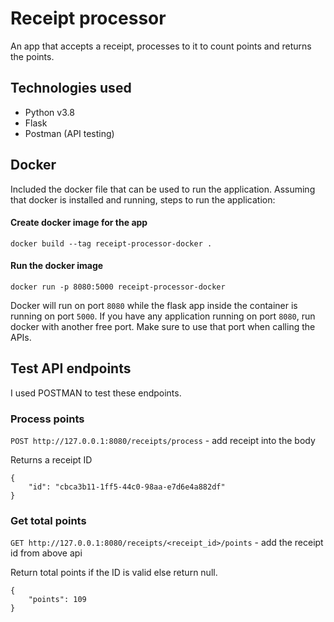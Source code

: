 # Receipt processor

An app that accepts a receipt, processes to it to count points and returns the points.

## Technologies used

- Python v3.8
- Flask
- Postman (API testing)

## Docker

Included the docker file that can be used to run the application. Assuming that docker is installed and running, steps to run the application:

#### Create docker image for the app

```
docker build --tag receipt-processor-docker .
```

#### Run the docker image

```
docker run -p 8080:5000 receipt-processor-docker
```

Docker will run on port `8080` while the flask app inside the container is running on port `5000`. If you have any application running on port `8080`, run docker with another free port. Make sure to use that port when calling the APIs.

## Test API endpoints

I used POSTMAN to test these endpoints.

### Process points
`POST http://127.0.0.1:8080/receipts/process` - add receipt into the body

Returns a receipt ID
```
{
    "id": "cbca3b11-1ff5-44c0-98aa-e7d6e4a882df"
}
```

### Get total points
`GET http://127.0.0.1:8080/receipts/<receipt_id>/points` - add the receipt id from above api

Return total points if the ID is valid else return null.
```
{
    "points": 109
}
```
